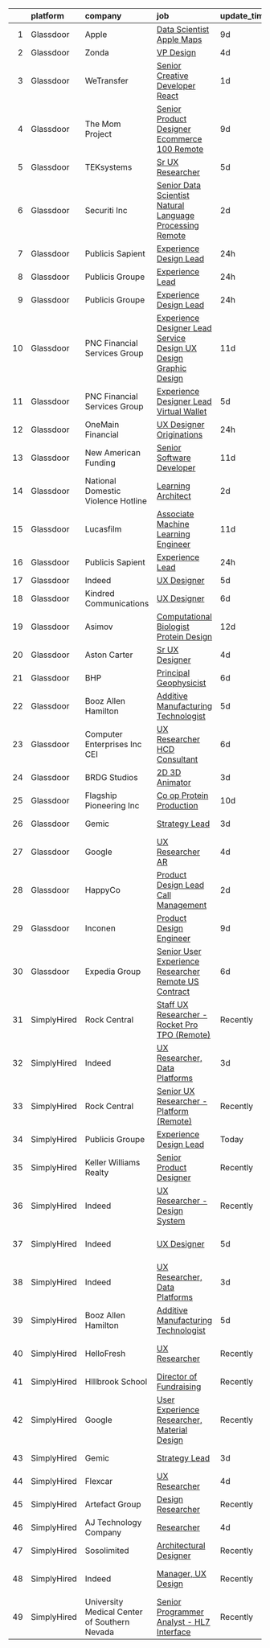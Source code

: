 

|    | platform    | company                                      | job                                                                                                                                                                                                                                                                                                                                                                                                                                                                                                                                                                                                                                                                                                                                                                                                                                                                                                                                                                                                                                                                                                                                                                                                                                                                                                                                                                                                                                                                                                                                                                                                                                                                                                                                                                                                                    | update_time   | location                  |
|---:|:------------|:---------------------------------------------|:-----------------------------------------------------------------------------------------------------------------------------------------------------------------------------------------------------------------------------------------------------------------------------------------------------------------------------------------------------------------------------------------------------------------------------------------------------------------------------------------------------------------------------------------------------------------------------------------------------------------------------------------------------------------------------------------------------------------------------------------------------------------------------------------------------------------------------------------------------------------------------------------------------------------------------------------------------------------------------------------------------------------------------------------------------------------------------------------------------------------------------------------------------------------------------------------------------------------------------------------------------------------------------------------------------------------------------------------------------------------------------------------------------------------------------------------------------------------------------------------------------------------------------------------------------------------------------------------------------------------------------------------------------------------------------------------------------------------------------------------------------------------------------------------------------------------------|:--------------|:--------------------------|
|  1 | Glassdoor   | Apple                                        | [Data Scientist   Apple Maps](https://www.glassdoor.com/partner/jobListing.htm?pos=111&ao=1110586&s=58&guid=000001815bde71779fa375fd182e95b4&src=GD_JOB_AD&t=SR&vt=w&cs=1_99a3b117&cb=1655103714052&jobListingId=1007917015490&cpc=F41FEAB56D215062&jrtk=3-0-1g5dtssd7jopp801-1g5dtssdog2du800-6dd508ed8100afa2--6NYlbfkN0BvKrLyj5gPmtZO9T8euul8TCxuuKNOtzRJOomxnwSEodTz2Bc-sPZl1dBMH13w-jPgyhYajQM8u8nMAu6uHF2cxOTiTtLfBqtbLU6jnk8kS1gkiSTouyiRiSq1QNrW37WTzyoC1GvFHjvY9hhMomYmxkoYxoUu3aoGHgjz3fCroPbr0sMRjWCqEmvhxbOByFpdvfT-EcpCxjcC_UJ3IyPKsADYJ8L7kPxQX4NNQAR-zO0pR48k1MFx20Dm8g4moy6drDLq5RG6GtFuEyJS_Y0YTzN7s4efeugJf8TXgI7KPOhuR2rPYDFGz1nx788mgfbNheq2q1pJGu2MU5K2bTpOyWNSxz4rvboEQS9mvaHk7FwE3n3tqmeFWyuulhVDPtv0uHAaE6K4I3nq4aCxFwA7rA37UKX81OHz-tcCg4zE3hVbGZQ1mgIQc17ofevWTCKqLdancUkzrFGMrig0prqzonR1rGT9tjXbHv53f-nHcCJMtB3QN3WVQeHCPTyjV_4-9irxVfzVpiTOT6j5zWNMwPjJ2OsNGxVzsb3lWTLcgn7Q4Jg_FFzbhVcG29i9Btg_3LNXqu4VnPseZc4PwuV6S_DXh-lt93o3knMZlntkkhYmue_CLJ72JXjgAUOEDb1wjkK6GAFda_-v6t4mmfVYfSUJ80INAMFc4K_cYDtwlUGrAx4j2Z6i4mrw5f7pkpaxg5e7O0VOPnI4lkYd8bSviE3ARQesfZNN__xUdozbGZe3wJTeRjDcUUtBDDkSO0efD_egYD__2ApD8Jv2hL1gdF14YbKmBOjm4VIfW9AEhUEWJVReuzE5PF2D4W-o1wz12Lu6S258ba4tRd8whEME2AWyuxzciMkql47XMMBHKG2NXGBwzaZnhHfWEjwl1Hf0uJWJ34zQHd1KpdzjyT_XZ5yccDslVFiuqkpNQ_HLjecUZBwfzd9w5LZJLvykyTDg30e1Me9U1Q%3D%3D)                                                                                                                                                                                                                                                                                                                                                                                                                                                                          | 9d            | Seattle, WA               |
|  2 | Glassdoor   | Zonda                                        | [VP  Design](https://www.glassdoor.com/partner/jobListing.htm?pos=124&ao=1136043&s=58&guid=000001815bde71779fa375fd182e95b4&src=GD_JOB_AD&t=SR&vt=w&cs=1_b825a9b3&cb=1655103714053&jobListingId=1007927071487&jrtk=3-0-1g5dtssd7jopp801-1g5dtssdog2du800-b63e091bddb98cf4-)                                                                                                                                                                                                                                                                                                                                                                                                                                                                                                                                                                                                                                                                                                                                                                                                                                                                                                                                                                                                                                                                                                                                                                                                                                                                                                                                                                                                                                                                                                                                            | 4d            | Remote                    |
|  3 | Glassdoor   | WeTransfer                                   | [Senior Creative Developer   React](https://www.glassdoor.com/partner/jobListing.htm?pos=127&ao=1136043&s=58&guid=000001815bde71779fa375fd182e95b4&src=GD_JOB_AD&t=SR&vt=w&cs=1_602c637d&cb=1655103714054&jobListingId=1007932996123&jrtk=3-0-1g5dtssd7jopp801-1g5dtssdog2du800-dfe1bee0c074c5cb-)                                                                                                                                                                                                                                                                                                                                                                                                                                                                                                                                                                                                                                                                                                                                                                                                                                                                                                                                                                                                                                                                                                                                                                                                                                                                                                                                                                                                                                                                                                                     | 1d            | New York, NY              |
|  4 | Glassdoor   | The Mom Project                              | [Senior Product Designer  Ecommerce  100  Remote ](https://www.glassdoor.com/partner/jobListing.htm?pos=110&ao=1110586&s=58&guid=000001815bde71779fa375fd182e95b4&src=GD_JOB_AD&t=SR&vt=w&cs=1_ac4f7f85&cb=1655103714052&jobListingId=1007916631797&cpc=4F748F1840550ABC&jrtk=3-0-1g5dtssd7jopp801-1g5dtssdog2du800-5dc217c156d2c160--6NYlbfkN0BDp_epf89aHDQhKpPegNJQ_ldQpEFZQsM9OcONMGxWx6pU56EKHF58QjVdAUvn2gUtaHUX3eLkJUiJQbi6OaBCyzUet3Z3d50_CjC2tXwtJcpx5M_a7xHbrE0_NT1JBo_I04700zYR1GArHt4e4I2AyoeFWxNoCyUlXVVhu8DkOuV_rtohP-ykCF1AY_QxfwcQZx_OVD9WRd036LTSTcIHi4Pjhob_TFnMhzznGrZ8XYbdA6uW4TXVSPN4s7FguZ6bEC1mfE9IwzKOuy8b2vjOak8D7y3tXId4jCsmvqHu6IHv2r2bvwUlG9nte_xMkKDEjxA35lafoedL9PtGyIeWeSzyBrTtEpq-vufJksp0MW92_LM_wCzZZBVlKrcteETRgBt9c_OxwlD5ibkE2u6Ri_QZOQcROAiNshyIqnkK4Y1Qia7QNGOFb0hk0Rr_Wj4d6xL1jxgF2_MblnHyQva8k5NuD0Xx3YoKHKDl0oaMTks_ZFI5WcSCOiW9aOVqeGwJUp9cUkW7OuKkybfw5Gcw_c0zL0G4E3Djv3erdNFag9HWFSU2eYgeo5xzR7-dew6MhbRTzq4BEA%3D%3D)                                                                                                                                                                                                                                                                                                                                                                                                                                                                                                                                                                                                                                                                                                                                                                                                                                                     | 9d            | Remote                    |
|  5 | Glassdoor   | TEKsystems                                   | [Sr  UX Researcher](https://www.glassdoor.com/partner/jobListing.htm?pos=113&ao=1110586&s=58&guid=000001815bde71779fa375fd182e95b4&src=GD_JOB_AD&t=SR&vt=w&cs=1_63344658&cb=1655103714052&jobListingId=1007925076755&cpc=5EFBB0462F9C6B7A&jrtk=3-0-1g5dtssd7jopp801-1g5dtssdog2du800-adc3a590feb173d2--6NYlbfkN0AuKz8EBO1xHDEL7V2YF9xF3dC_I9B9i-Zw2Jh8clPMK9BxhHDJszxSyW718EipT5N25Nf9nO8d2ZxPwEOvTrOKCNT22UE1eI4xDsLIb_JI8D8NysFugx8kZR5avYvcNrR8ifSvINXED3m4QFMA3DC_wFcdCUE0FqOMISmcVYNJBIB0Yytobt1-uolGi9jz0zKrLQt9t0STyer_iHGp6VPm_jpWYecaRbaw87HIeN7__ZNyw31wdrtK0Rt5n31sjHoKXwKkWK3udE59UzN9ot-XTsHbGuvhJ3QmVh8oV2D3re6BNc4Qk3I6AAPGAxT7xACKrzDxHdkRvEwxMahcrvn_ZJ1ceBww7ysrz2SYEJh2FSF68CqXXtElCD1VDxBZxawKEaUgEeaMrt1MGbitfdDZ0uE2IrRq-i1ycrxm97X5TP6382mJEbIsA1M_7nOkrUw9waJ1M3Ots06InE18iZ_Qxhqo2LJLBGyIeFCYvqogQhGULQcnU5842WtJUXNgG5_iXOY6BxlloWNDYdLX0Bh_JheKqB_-AHSrt408o_4a_q7RmZoilZyJBSx6hVE6ylzjUFoQkVoce9JMpPDQRIqkCb5QHRttnCMtnhbmT41VlEVBmCxtTj1cdvfUJKH6MwDxtjsr_bPAPUPl0C0u2zPqUEwZmwTwUg3p2Qi1hM4GZ8cqvv2GcDNoE5bmmD9ktkX60AFN1vv_G9-HGo4xZeZuUWg2OypbEpE2kDm28SWWF6D9u5OB7hexyMxiTNoRheBGj6b0zpcXhC-JwMu3XILrZEMnwN0gD7n6KCnfq6oV4pVHXXSfs0TVBwSQZsQjaXw5KO2UIr2S0gmp63UnPhfWVDAVKtweiCfWrQWuyGNEKfGe1M5diO6BcnzGf9GfBmgesfcDUnDYBZRheeaF3kqkMy4NhdW_5Qn2ZbJV-J5Cbh7GTV9I5AnEMzimVv3HzeTIERMn7aFr6A%3D%3D)                                                                                                                                                                                                                                                                                                                                                                                                                                                                                    | 5d            | Redlands, CA              |
|  6 | Glassdoor   | Securiti  Inc                                | [Senior Data Scientist   Natural Language Processing  Remote ](https://www.glassdoor.com/partner/jobListing.htm?pos=118&ao=1136043&s=58&guid=000001815bde71779fa375fd182e95b4&src=GD_JOB_AD&t=SR&vt=w&cs=1_38ef5eca&cb=1655103714053&jobListingId=1007932201628&jrtk=3-0-1g5dtssd7jopp801-1g5dtssdog2du800-1bd8026deabd170e-)                                                                                                                                                                                                                                                                                                                                                                                                                                                                                                                                                                                                                                                                                                                                                                                                                                                                                                                                                                                                                                                                                                                                                                                                                                                                                                                                                                                                                                                                                          | 2d            | San Jose, CA              |
|  7 | Glassdoor   | Publicis Sapient                             | [Experience Design Lead](https://www.glassdoor.com/partner/jobListing.htm?pos=116&ao=1136043&s=58&guid=000001815bde71779fa375fd182e95b4&src=GD_JOB_AD&t=SR&vt=w&cs=1_b5340896&cb=1655103714053&jobListingId=1007934931638&jrtk=3-0-1g5dtssd7jopp801-1g5dtssdog2du800-77a468ae4d75ef22-)                                                                                                                                                                                                                                                                                                                                                                                                                                                                                                                                                                                                                                                                                                                                                                                                                                                                                                                                                                                                                                                                                                                                                                                                                                                                                                                                                                                                                                                                                                                                | 24h           | Arlington, VA             |
|  8 | Glassdoor   | Publicis Groupe                              | [Experience Lead](https://www.glassdoor.com/partner/jobListing.htm?pos=103&ao=1110586&s=58&guid=000001815bde71779fa375fd182e95b4&src=GD_JOB_AD&t=SR&vt=w&cs=1_3672958f&cb=1655103714051&jobListingId=1007934425680&cpc=5C70DC7FEE0D01B1&jrtk=3-0-1g5dtssd7jopp801-1g5dtssdog2du800-5de26b92487100cd--6NYlbfkN0D_XFSRfOpY7hhzl86VUrgfgdzYRVdqdkK81Ka1OFk9uvbkATakQEdFwrYHTgh9OVwBtHYeST2bQOKho9oNTz5dJjMzBDI0NXKkfSiDC3oYwCot7q3Kg8aKB6OYII86COM6JACrc8fj5wAWI3wGFbwIjOZ76oJ_3Ut3rkcXlLIKFQebSIqNc2i12ZTXnm6B_qdtC7pklNjbUR6y6VWRmAG9lYJOji6AWGCekcozawXW--_3Kc1CN14qEwjajStUCvszNuLINjxl_zt99KHbxTk_KlH8TAMSBWXg1qBmN7rkj_Yq07NISe1wARec1eZn84w9IOgYTt-k1J-1NOVeACJ5Yzi0wmaEpyPcM46yUcb3x9YMCq57bfD1ItOVe3dmgSUIVxFIP1sj980RNvaSxecIUOVOoP1zFTQgOar5cfJreKO3cNMGzxkNF5qaO7yZoJstLOXLgpvfP1_zV5tvIjQNVvRChs6k_bSfoa7UsWUXsZNq-UWBpanQl4z8G-P8Gcz2_osnom5tWFgoZNTT9_TrklOSni1IS0saVlxanSqnUfMLS6A-YZk0yaL3wt0zaYdU7xXUkPpFb_xE1_NR0IQi)                                                                                                                                                                                                                                                                                                                                                                                                                                                                                                                                                                                                                                                                                                                                                                                                                                                                                  | 24h           | Minneapolis, MN           |
|  9 | Glassdoor   | Publicis Groupe                              | [Experience Design Lead](https://www.glassdoor.com/partner/jobListing.htm?pos=102&ao=1110586&s=58&guid=000001815bde71779fa375fd182e95b4&src=GD_JOB_AD&t=SR&vt=w&cs=1_fbbe6edc&cb=1655103714051&jobListingId=1007934425811&cpc=01657B10174A43CF&jrtk=3-0-1g5dtssd7jopp801-1g5dtssdog2du800-48879072512d3781--6NYlbfkN0D_XFSRfOpY7hhzl86VUrgfgdzYRVdqdkK81Ka1OFk9uvbkATakQEdFwrYHTgh9OVwBtHYeST2bQIZypaapzC5_gBMoNSKq9a0VmVPt8nPIawEVaSX8pzZ7DhybSTHghezHwJ6zCPhe0v6RsINTDFz0Zeg59Yf3BeMS6WHq37pZxT77ngOYFOEqhIH4AjNwjp-fozXaka_6T5IsuPOCezXbLRQ8F9Pu3HccZSYTexDP6YmEMEz2zTEwh3WtY4pWnij5hznyXMV_aOKNhJLGJNHQx0eErDcX76YM-Buk6g6aCrrzCdGjwNHOwl-48W0ei1jc3Wg_qS4SYUELRjGEU7XdKN1hvwmQ9AEOWHiQHJhkq5vHnJlbk5BHvJCG8NifxTr697fnI_76Q6c_BCLoidK7rfsx6jwbBtiBduxHDoyyPUqpxt9OWzxBttUTAhhN4hY0EkogBevL3iA4WhheId5A1GthhqQrek_CO0NbWM6x8TBnLve4iWVFToP25GJ5fHtd1nPXdWu7VNWWgtkTRUCrCtZnlpCAaCMcCTGP1xyEpapNpHv8f69VWVDGtZbQ6dUA7sU2nJZv43q_r0iicvSntqUfECM-OybB1Vmlt5ikcVHwxK-ygUQyoQGBZWvgxfk%3D)                                                                                                                                                                                                                                                                                                                                                                                                                                                                                                                                                                                                                                                                                                                                                                                                                             | 24h           | Washington, DC            |
| 10 | Glassdoor   | PNC Financial Services Group                 | [Experience Designer Lead  Service Design  UX Design  Graphic Design ](https://www.glassdoor.com/partner/jobListing.htm?pos=108&ao=1110586&s=58&guid=000001815bde71779fa375fd182e95b4&src=GD_JOB_AD&t=SR&vt=w&cs=1_fd7efc6b&cb=1655103714052&jobListingId=1007909811222&cpc=B101C867B3EF2D75&jrtk=3-0-1g5dtssd7jopp801-1g5dtssdog2du800-f660ea2f247f7b44--6NYlbfkN0AMofH_6zXbiqn6xehDj89HQNfpf30LHk40Y3Yl5cZTpm-EXukPQNetNbgZyPcaSjlzxCjcqXpKjNzFi0IcXlGD241zTaxqoQYUoaBXR3HfkTEeYfcMe6mgGVv8b7Z7Z-e-b1tUQysCOVcpEj16Nz-3xJv0FT6HCsL90pBUWEmhNaxqdti5aetlu_YVosCtOuroFqPNIIliCX4yner8h0ntEfwSSQgxcWU6GT29esrQA7oWOCuHjE1BvvJR2JIbyMQU8Xp4iWp1N5HnJ5k53v_Tt_i-yxrAyhZ0-cpJ8AO8Ds2sbFF3Kz0yc0AQHxIB67z_ggqLH5600_NLKVM44GdeL63dp-olPknEQNsZgFNuJtE0Zf_L8OpvLDfH-iJlnL6EisYIFx4Afbq7rmWHIROSk6lZ0uzPaXkYwDrIZKvADHI_u00j2yXyEZ21MZvkqxSXY10_fNeZqMNL-SnG3Aa3kGNWl7rzoUl9TflyONL7ttxzRecm3IDbiT-GgEX5fy4uGDcGNSUYGJ0PsPBjcfTq5VftxDj6c6RjLdTmZFi4cHSogx9odRi5_b2MMG2vOMdL0PQ0LJLZOCK0bnKvirVIrz2KS2Iof_RcEqrKuj8wpLbV7MqjTwc5ZvZbZQtY9p-SJbC7a6nAUu_GuwzGWxmn4I_MyPnQxP0CW-LtyJHwG0xdl4QzP1iKE0XPDvadsxdxU7evcmpr5461Vp5nm_lxnXtRa83W8vDzsQxVks1NI9Zvik7nDvRpuND9pqswrA6kI2py82NKJ-4WLko6QZM73TIpDORnD108lI4FgW3CowfzCZFQe52YHrXGtYrJ_AM3ZrnH2DuLFjcm_O1ywi_08TqyNI1Zh7bI1L3omAQL2Hx2Zhyx5M0p_7blzzJg-EerUxrToRhbVwe7FFFs3bqaA-MEuH5crV4Ia71CE_MLbHoz2LBNkLyzWlwMfxBiCVGh48RuJzZmCuOJlvm9VkiyHoomA2AS60_j33DJkEAMPQG5ER-facYQ9O3PvlEIubQmkhAhsVGTx2xdK_8YwCVs5gGLTFVrlPUS4GrbBuqpSdsKAeH_YGB2vlPqexOB_jDwOl2yep78Prhv7yp1MzC_jPVyYhmzEqzNOAUFWQ4amiCb8AP2GzEj-KImG0kgox9u2FqOvrS5JyUCtCN_3qUuoo00SoYtOSZRWgzZW_RfRPoMeDl5lAot40VXGmY2mNMcWJmkCA2uvU5RIlOVIP6xRM3Mh3E64UcUj76Df2Tmmrrj3DIwnNGZsGo0PGi9cQvrkc3KpPed7psIaXIJsm0_v49r49OwdaBh0w1i-ymXbUkPB9wiYW_cUsQZ5LhKAfiKW3YXdSMbIRvIBNhQjzsw49C-85PQxcUnTCauqVTirA%3D%3D) | 11d           | Pittsburgh, PA            |
| 11 | Glassdoor   | PNC Financial Services Group                 | [Experience Designer Lead   Virtual Wallet](https://www.glassdoor.com/partner/jobListing.htm?pos=107&ao=1110586&s=58&guid=000001815bde71779fa375fd182e95b4&src=GD_JOB_AD&t=SR&vt=w&cs=1_21650084&cb=1655103714052&jobListingId=1007923495855&cpc=1CBFC3E34E2A31FF&jrtk=3-0-1g5dtssd7jopp801-1g5dtssdog2du800-576b7332490ec572--6NYlbfkN0AMofH_6zXbiqn6xehDj89HQNfpf30LHk40Y3Yl5cZTpm-EXukPQNetNbgZyPcaSjl_CT7Iwa2Ww9PL5vDcyeit2RiyYumI0QJGvHfKuRGmU1l2Z5tZh9jpBx_D5h1p10mU2Cy7OKZWHNFxu2UMLPJiULUvO-jyPyOXfpmzraJeeXJVTGYHOvNescLF1gWHqAXzDaYh5hx9adFO5432Y4O6pb6BrTx83pwdOUo5l9miDNXKgg2CGIfqUIWuJr3r54-aBTS01_XYtV9GXJ3UDO2PgRba4sRShOMRCa2o4wU2qrEgFGckQ9rW2J0vI56PvT3c8MNQ-owCUtZtjvKaSrCgN_J0gxUtzQ-l6lwUy_LQO0B_6-KQxBUjQkckS4t9_4Aer042YQ4c1_FMYzFaIgKp5A9SEN9dN9AZfQLAB-Rz1-XjwpelpKwxdg6MBhoRA6SZCV6B6iSyNRbpf9A4RJCRvnv9_rVBpBrIfkThwpaLqk4tSfRIXim-FrF-ibHYgCeWX3EjflimA5ORzgjs8b9IQzQkZAGYzo49eNrMq4mn6ElzEaM81Ug24RkLacu0s0bV_F4QUyCVj9ZEKO0VhgZpuIrBqqfH0I9mTN9Sbkt4KPfb5HzcCrchS_WHF7kN1ADUxlFJCZEEhh9NHC7OhLN3yukMt5mPIPu_9JAn1q9haiXWQIALsaQ0SKBhq80jYn6yq-y7YIT-3pIvYnKvQ9xQZBPETtEbPeSJMqyukOUvoyLfdsByS0XV12eTTzbnogMhLbCDlnTSK_vtyWddBgIrtyBKc5bXzNxCZz05yd7nlZN-PZ3qKkWDBTW657u9ZMOp8fxK2uSkD9fOo7ldDEa8Nj-j0Vq4Ech20cJ1Cr_DIGJzgangtFhxL54CTJYh3NDO7GaNLPBujglxcxGhm_Zrkc4FIWwV6bckwxIQjO7S65u8Ia3UbjAKLV05RoTx5sijCns-lM1Q99bOZU6O4gYKu8kdRnSSW1_IQxvCl-GzZt-k7otOYzA24Wt-zkBCu_TP9CzJQHhzvTsfrPyqO1HL6qgj7IUsTfA3eu1L3ExEMIcxY8bYYt66KrS0KAwEockjYaHghav3szo7XibSS1BFGnDPkQAt-SxQ9qJoOHefPmZUDGOHaPQSo_XKbRBm-2Ylvu-HQI2_ZjELqVIjLP0XIU7m1KpknrxUY6LqgdhkapagDITtq9ZbA4TsgRDcR1W8fMef3DmvRtWbW-I1F0cBfx7fimqiWULUMSNgKQvHBiFwMLGf1L5dn59wlHMmADk%3D)                                                                                                                                          | 5d            | Pittsburgh, PA            |
| 12 | Glassdoor   | OneMain Financial                            | [UX Designer   Originations](https://www.glassdoor.com/partner/jobListing.htm?pos=104&ao=1110586&s=58&guid=000001815bde71779fa375fd182e95b4&src=GD_JOB_AD&t=SR&vt=w&cs=1_f1792ad5&cb=1655103714051&jobListingId=1007934652717&cpc=C5F9C09AE97B3D2F&jrtk=3-0-1g5dtssd7jopp801-1g5dtssdog2du800-655a13ca110b8d0e--6NYlbfkN0Bjlu5n-gv5HO0Uw8oUWkLCzq7-4ueCq4bqHo-b0jTNgEo79qTxKEF1eiLEZ0uE3qfneuo-fLvPZHgJQCk9lQkOpW9LDx7iqb7FNLwwsrXhSRnqo8N6_D49VviN9IBgeXL7Me5NY4da_5_1tH042Cdp1mDcMT1qxbDDsCisQQfcWXDdIV7cLAH_tzvRtUb0KKZV2xNAUDIr2mD-2owJa8tQxycku19TiylEVE50di-RHy_bTaLuIvjHyn8Nemf2pPOGa-pmVlnUAgtnj7mHmQVEu-DM2wjAgKuNNtuWwASsT0cSbepNJcKo0RCeqJ1Q2-Mk-gGAHzxPzOfYtdIdc0f6jwrbwgwWyX-Sn80ZjHrcLk0Q_SzkzryDYg6-po3Sn1MX1h90niNGSRA81mIQoyt_hoAPR6eOx24fPvZXNs-eeUuZYSUeYO0hEEeuQ1LwUrA%3D)                                                                                                                                                                                                                                                                                                                                                                                                                                                                                                                                                                                                                                                                                                                                                                                                                                                                                                                                                                                                                         | 24h           | Fort Worth, TX            |
| 13 | Glassdoor   | New American Funding                         | [Senior Software Developer](https://www.glassdoor.com/partner/jobListing.htm?pos=109&ao=1110586&s=58&guid=000001815bde71779fa375fd182e95b4&src=GD_JOB_AD&t=SR&vt=w&ea=1&cs=1_4ffa8a64&cb=1655103714052&jobListingId=1007909637091&cpc=9FFE37255B2C047E&jrtk=3-0-1g5dtssd7jopp801-1g5dtssdog2du800-775fd158c693dcbd--6NYlbfkN0C2BFb7Ub2YUp4strrym9V3pWtjyRKtgHKt_kMzkewmGGJEved23y_kY-GSZp2akmNNok_IH0ySIPzWMtCojEcChXbyJ6mmaHw_wBViQeqAX5qWCw5xXY2waOGq4isTp09zYK_NZQjUu5ToJdIyB5FF7li87yKqT_oqRm0Y9g0M-RcrvV57kA-14uiYZq-upsfYsFqQFW2rhegGJ1O7TzIAIimsUBe_n2KeHJLt0s7Xs2OSklyn0ibFJMuXG_1Ft73WTzXqw9ooHkEnOKVpK7vy8_xodU3g8HBaTdYXc953TIciHZ1aeBie955n98PKv5SeyLYuW926Ir_vPLn2my_81bipk9IxmBPHFa1SO4vwRIRAK66wL1oJIlOVeWDe2sfNqrm6Cbbp1nHGQTH3jpqJnBPiXmsCcgNtm4jQE3rWsY92F4SXgf0RTjW_Z0Zy26IaLDTAsSSrJvdYSxIYQ96Z8srk9QoAngHA_OLX49ZY6oUDrNq89QUro47jA9R7l8cI-qwtzm55Qw%3D%3D)                                                                                                                                                                                                                                                                                                                                                                                                                                                                                                                                                                                                                                                                                                                                                                                                                                                                                                                                       | 11d           | Remote                    |
| 14 | Glassdoor   | National Domestic Violence Hotline           | [Learning Architect](https://www.glassdoor.com/partner/jobListing.htm?pos=121&ao=1136043&s=58&guid=000001815bde71779fa375fd182e95b4&src=GD_JOB_AD&t=SR&vt=w&cs=1_1224a796&cb=1655103714053&jobListingId=1007932462178&jrtk=3-0-1g5dtssd7jopp801-1g5dtssdog2du800-598d2697d5f9388b-)                                                                                                                                                                                                                                                                                                                                                                                                                                                                                                                                                                                                                                                                                                                                                                                                                                                                                                                                                                                                                                                                                                                                                                                                                                                                                                                                                                                                                                                                                                                                    | 2d            | Austin, TX                |
| 15 | Glassdoor   | Lucasfilm                                    | [Associate Machine Learning Engineer](https://www.glassdoor.com/partner/jobListing.htm?pos=126&ao=1136043&s=58&guid=000001815bde71779fa375fd182e95b4&src=GD_JOB_AD&t=SR&vt=w&cs=1_3f9c7e67&cb=1655103714054&jobListingId=1007909774184&jrtk=3-0-1g5dtssd7jopp801-1g5dtssdog2du800-365b1ae98bce8469-)                                                                                                                                                                                                                                                                                                                                                                                                                                                                                                                                                                                                                                                                                                                                                                                                                                                                                                                                                                                                                                                                                                                                                                                                                                                                                                                                                                                                                                                                                                                   | 11d           | San Francisco, CA         |
| 16 | Glassdoor   | Publicis Sapient                             | [Experience Lead](https://www.glassdoor.com/partner/jobListing.htm?pos=123&ao=1136043&s=58&guid=000001815bde71779fa375fd182e95b4&src=GD_JOB_AD&t=SR&vt=w&cs=1_884d04b3&cb=1655103714053&jobListingId=1007934930377&jrtk=3-0-1g5dtssd7jopp801-1g5dtssdog2du800-1dd44044756d3e3b-)                                                                                                                                                                                                                                                                                                                                                                                                                                                                                                                                                                                                                                                                                                                                                                                                                                                                                                                                                                                                                                                                                                                                                                                                                                                                                                                                                                                                                                                                                                                                       | 24h           | New York, NY              |
| 17 | Glassdoor   | Indeed                                       | [UX Designer](https://www.glassdoor.com/partner/jobListing.htm?pos=106&ao=1110586&s=58&guid=000001815bde71779fa375fd182e95b4&src=GD_JOB_AD&t=SR&vt=w&cs=1_7a402ae9&cb=1655103714054&jobListingId=1007923874752&cpc=47CFDC01B3F81FAC&jrtk=3-0-1g5dtssd7jopp801-1g5dtssdog2du800-3ac8a8f617c321c6--6NYlbfkN0CiRNM7CVr8YueLFKlzwbFWI0o7IjV438l4sVrvKZ0flpURU_mqoI8EbsK64YRr3OAaXjJJu2l5SfCEuFHJvSAwOF3klP6nwHV-XTwzoG0lue_VY4n5DHHb8LK6cbTIm222QLgO3-z7kFWHCwr9vSBncnj_4dIwG3SX4qiC2MLmkZYeU_g3oXbNDb-vwyDJq-0X7U-5hih2lYAbZVoX_-FfjvVu8L1EN78ohsHYO5AZbfa0rkKuJxqPuxCRDCQDJ1mpbITKnzjfciTSbYMycvB1l8sKnBHN7KuXclGVhKomCw2-gg3WNlCp03ov3Y2Tf-ekZIY0vAFrPiEOaQMbHhqEblM60skkX4vdq03rlqUISo9Dkx65vvtjVz1GA_8GRnq6O5fcEAlNS5oFUZ0EqOzMC0-_2GMMQuW8fNu7OWVjbnk4YLlq-mMTHGu4ezaLLA0zIWxKLDlE8-6Un5Q5uZ4EnN3vZr-tCi9FTVgSwydqtNyF8ciPlNxOFI_51E-vBipu2Ttwy2qkPbHZJU_5jtV-)                                                                                                                                                                                                                                                                                                                                                                                                                                                                                                                                                                                                                                                                                                                                                                                                                                                                                                                                                      | 5d            | Seattle, WA               |
| 18 | Glassdoor   | Kindred Communications                       | [UX Designer](https://www.glassdoor.com/partner/jobListing.htm?pos=120&ao=1136043&s=58&guid=000001815bde71779fa375fd182e95b4&src=GD_JOB_AD&t=SR&vt=w&ea=1&cs=1_d4ad5278&cb=1655103714053&jobListingId=1007921846710&jrtk=3-0-1g5dtssd7jopp801-1g5dtssdog2du800-f343ba97e14ae0b7-)                                                                                                                                                                                                                                                                                                                                                                                                                                                                                                                                                                                                                                                                                                                                                                                                                                                                                                                                                                                                                                                                                                                                                                                                                                                                                                                                                                                                                                                                                                                                      | 6d            | Remote                    |
| 19 | Glassdoor   | Asimov                                       | [Computational Biologist  Protein Design](https://www.glassdoor.com/partner/jobListing.htm?pos=117&ao=1136043&s=58&guid=000001815bde71779fa375fd182e95b4&src=GD_JOB_AD&t=SR&vt=w&cs=1_4c6866a7&cb=1655103714053&jobListingId=1007907083351&jrtk=3-0-1g5dtssd7jopp801-1g5dtssdog2du800-753eb8c90a475cce-)                                                                                                                                                                                                                                                                                                                                                                                                                                                                                                                                                                                                                                                                                                                                                                                                                                                                                                                                                                                                                                                                                                                                                                                                                                                                                                                                                                                                                                                                                                               | 12d           | Boston, MA                |
| 20 | Glassdoor   | Aston Carter                                 | [Sr  UX Designer](https://www.glassdoor.com/partner/jobListing.htm?pos=114&ao=1110586&s=58&guid=000001815bde71779fa375fd182e95b4&src=GD_JOB_AD&t=SR&vt=w&ea=1&cs=1_bb756738&cb=1655103714053&jobListingId=1007926566492&cpc=6FC5BA77C9A4CD78&jrtk=3-0-1g5dtssd7jopp801-1g5dtssdog2du800-8c2e6971d3690fb2--6NYlbfkN0ChYVx_I3yfZ_JDY3EFoivtqvi_stwnZ_kRt8Dowt_l_d1ydueao4NEv8X4QANiVn-qR5DJBBHluUe6kqnQ3sc86Al83CNd4miMWrXA4JAAO4uueHWxpjUtnB5kWTLUxJ3RvwFsz_qJtHx2UD73s3GXaYoVpJAjBeIQQA0rtPdQ87tNiHsfKB9cbBCsaVkmdZZYBr3cMhxroFd-n6mo7o_hSFP8gpzmRKdoXr9Ibd9O9AqVVDYNG2KbYX4ZmfochP2dh331hGDwj8FflUpmhrPWyquIZi2h_CwuyV5eJvgWbJGuGJWdd-3ee1YhEv2anjs8_NKJZIIMbBdsVREeFSL_Ksl7rVRhsRwL8dNuuwM7saNLVzu3xxkoI75DDG2BhtAm-1TYaIUN2IFX3vs4qwnowJxBbXfJ96YptMr9hklfpMlU04TFprVBgoiU2KK59iu4ybAYRQODHP8_7U8ZTmQPdJphoz-hbhZFxCsGVU644HU0deWvcUvb_9xM69jhrwTpqKcEdFIimDizUJowAWqADPX8dIqiFeRtQndK2Mxd-BSykKYz5gleX-d2m-NQgp-Q68sIqjKmnQv-nBmlFPruasCSuYh80YDfO3OafzwJqs_3mJe0iHpy03dbX6m6wtj1MtZ2O5qP2dfIykc-wnob8-OVAx7MgT3h7Ru-pExsRpm8qLDeGNyt558VjBJ6BXD8yaq9nmpLxmQDbCajToAzTNDPXH2sukeuprlFG6d7JDwotwHFz4WXdOd_ej8IM71jamyk19gPkfDl1OSGedSBY-Z-2xECSfeSLC4tGucbA84la6o5kiE6SOIf9KKjv2ec5Yeg5qCRrMkMnDgMky2_NFGzqmHyTppUP8bZMpsbSmTrz2WCRecYvt-JtHes2lYoWr_ro2blw1-eX_djGURTHhXLKVs_pbpKSRKuAW3Qnl6wNlwJy7emnWs61mq5nXg7MNCUdvehHZ56h8uBG5iB)                                                                                                                                                                                                                                                                                                                                                                                                                                                                             | 4d            | New York, NY              |
| 21 | Glassdoor   | BHP                                          | [Principal Geophysicist](https://www.glassdoor.com/partner/jobListing.htm?pos=122&ao=1136043&s=58&guid=000001815bde71779fa375fd182e95b4&src=GD_JOB_AD&t=SR&vt=w&cs=1_c954b2af&cb=1655103714053&jobListingId=1007921092154&jrtk=3-0-1g5dtssd7jopp801-1g5dtssdog2du800-fc666d4ef6935edf-)                                                                                                                                                                                                                                                                                                                                                                                                                                                                                                                                                                                                                                                                                                                                                                                                                                                                                                                                                                                                                                                                                                                                                                                                                                                                                                                                                                                                                                                                                                                                | 6d            | Tucson, AZ                |
| 22 | Glassdoor   | Booz Allen Hamilton                          | [Additive Manufacturing Technologist](https://www.glassdoor.com/partner/jobListing.htm?pos=101&ao=1110586&s=58&guid=000001815bde71779fa375fd182e95b4&src=GD_JOB_AD&t=SR&vt=w&cs=1_53cad671&cb=1655103714051&jobListingId=1007924061233&cpc=E14DE64FB992E50F&jrtk=3-0-1g5dtssd7jopp801-1g5dtssdog2du800-050e2dd094aa8120--6NYlbfkN0CaLaeO0W0aSDE10oNno4SsRl14ssiVXEJb5QYZji-zahvEu0xfL2FTqFd3xJ5yEYz65yEcfDtOhcPtqtGYotlK4Gs1_fc_fSpRPKQErFysk8jBMUsWYlDIi6zR01GACy8C1KZBadq9Ev5zU2Nc8oUYPvrOh1X0RJDoe-gITubLAhr68zHsjDac93UKcMrUXpI0STNPJFVz3fZaMLZfajcI4Sp5ZFYoHNiVKbcUpH8ZUVxhMokdfgJFIjixRsE4ZUi1boTR-Mtzxtk_YZjeZlY8q5VFxmiL_COuIMhKjplxPvDXQI8ps0hFrftwHQ6830tdG2zBfBptn90Kit7s5lDAdA7fNI_aBZgUDnqpz6lgagJV1LbiSwJnQU4rOCNkHw17MrZCph6l5GJftx3qMr-I0WDB1T7MUFIAg4kTLMmvsvDDG6JW3q4fNZefGfSs4tDs52hp--JOydRKWwNsd0DJ1Z9BJLf2lUVoM_SGD6k6OFDNsv0-9SFdlWKOBO9F1eHGV6caC6-mPSTc9Q0lSI8T0JhlN-5J5EsnEtTGCuIUgJz3rw1EDzgytGsGpGNy-Pk%3D)                                                                                                                                                                                                                                                                                                                                                                                                                                                                                                                                                                                                                                                                                                                                                                                                                                                                                | 5d            | Warren, MI                |
| 23 | Glassdoor   | Computer Enterprises  Inc   CEI              | [UX Researcher HCD Consultant](https://www.glassdoor.com/partner/jobListing.htm?pos=112&ao=1110586&s=58&guid=000001815bde71779fa375fd182e95b4&src=GD_JOB_AD&t=SR&vt=w&ea=1&cs=1_c110dde3&cb=1655103714053&jobListingId=1007920926725&cpc=1CBFC3E34E2A31FF&jrtk=3-0-1g5dtssd7jopp801-1g5dtssdog2du800-4c9f2fc5cfa6434a--6NYlbfkN0AVVnl_N3xmP3MApcGA3sr6MLnz8P423WWILI1WvbjE8Ry71v-lom9NKs8rBQiPPScQq2Jd159S6tgXSHtiWz03a2cKPIldu_s6wKc25YgOs7p4qervFx_mNRZlvbTb4PUOQyjzFtDQfV6ld4ry7RSOWqgUMPkjMEq1w7t0ke-vfywQBjumoHOseBCQ58pLZ2RZRpMnOW3uULEmuik0ZPuoBO7p3K42FxDUErDWiBW44HxM6wC4tz_c28ME19GERy3xwfQj5cHxfpz0KlpzO1akf5sjZ99KCD-BdEK-01N0c1XEBIuXZ8kHLKV6630Q8lwXPhV0mSnppfdZc_B2cCbMeBVRzq4u_uZPdVE0odZcKtS5Z8qkjl_4VSFP0lJ_lIich0Omuf06kdYUBpirKhakmB0csh78GpfhMIKbibihHcUnFauFlwfD7gLpXnsSaCkGqOgh8pqN1sD72CigJwb3658otUGKJ1lY5OwKWIaz830D5dnruo3xw_qt2Vp-PnVMguAT8y3FYtjvwBZdDF-g)                                                                                                                                                                                                                                                                                                                                                                                                                                                                                                                                                                                                                                                                                                                                                                                                                                                                                                                                | 6d            | Remote                    |
| 24 | Glassdoor   | BRDG Studios                                 | [2D 3D Animator](https://www.glassdoor.com/partner/jobListing.htm?pos=115&ao=1136043&s=58&guid=000001815bde71779fa375fd182e95b4&src=GD_JOB_AD&t=SR&vt=w&cs=1_46e982a4&cb=1655103714053&jobListingId=1007928718919&jrtk=3-0-1g5dtssd7jopp801-1g5dtssdog2du800-75f932f88b7328b7-)                                                                                                                                                                                                                                                                                                                                                                                                                                                                                                                                                                                                                                                                                                                                                                                                                                                                                                                                                                                                                                                                                                                                                                                                                                                                                                                                                                                                                                                                                                                                        | 3d            | Philadelphia, PA          |
| 25 | Glassdoor   | Flagship Pioneering  Inc                     | [Co op  Protein Production](https://www.glassdoor.com/partner/jobListing.htm?pos=125&ao=1136043&s=58&guid=000001815bde71779fa375fd182e95b4&src=GD_JOB_AD&t=SR&vt=w&cs=1_9ca7aa7d&cb=1655103714054&jobListingId=1007914116209&jrtk=3-0-1g5dtssd7jopp801-1g5dtssdog2du800-c6d86dc672ecafc6-)                                                                                                                                                                                                                                                                                                                                                                                                                                                                                                                                                                                                                                                                                                                                                                                                                                                                                                                                                                                                                                                                                                                                                                                                                                                                                                                                                                                                                                                                                                                             | 10d           | Somerville, MA            |
| 26 | Glassdoor   | Gemic                                        | [Strategy Lead](https://www.glassdoor.com/partner/jobListing.htm?pos=130&ao=1136043&s=58&guid=000001815bde71779fa375fd182e95b4&src=GD_JOB_AD&t=SR&vt=w&ea=1&cs=1_e91d82da&cb=1655103714054&jobListingId=1007929760774&jrtk=3-0-1g5dtssd7jopp801-1g5dtssdog2du800-b67d2b30473b0684-)                                                                                                                                                                                                                                                                                                                                                                                                                                                                                                                                                                                                                                                                                                                                                                                                                                                                                                                                                                                                                                                                                                                                                                                                                                                                                                                                                                                                                                                                                                                                    | 3d            | New York State            |
| 27 | Glassdoor   | Google                                       | [UX Researcher  AR](https://www.glassdoor.com/partner/jobListing.htm?pos=129&ao=1136043&s=58&guid=000001815bde71779fa375fd182e95b4&src=GD_JOB_AD&t=SR&vt=w&cs=1_9fa7c831&cb=1655103714054&jobListingId=1007926549078&jrtk=3-0-1g5dtssd7jopp801-1g5dtssdog2du800-d861bfc41e3b8d5e-)                                                                                                                                                                                                                                                                                                                                                                                                                                                                                                                                                                                                                                                                                                                                                                                                                                                                                                                                                                                                                                                                                                                                                                                                                                                                                                                                                                                                                                                                                                                                     | 4d            | Mountain View, CA         |
| 28 | Glassdoor   | HappyCo                                      | [Product Design Lead   Call Management](https://www.glassdoor.com/partner/jobListing.htm?pos=119&ao=1136043&s=58&guid=000001815bde71779fa375fd182e95b4&src=GD_JOB_AD&t=SR&vt=w&cs=1_0513f653&cb=1655103714053&jobListingId=1007932489895&jrtk=3-0-1g5dtssd7jopp801-1g5dtssdog2du800-e6eb16b561ed81e0-)                                                                                                                                                                                                                                                                                                                                                                                                                                                                                                                                                                                                                                                                                                                                                                                                                                                                                                                                                                                                                                                                                                                                                                                                                                                                                                                                                                                                                                                                                                                 | 2d            | Remote                    |
| 29 | Glassdoor   | Inconen                                      | [Product Design Engineer](https://www.glassdoor.com/partner/jobListing.htm?pos=105&ao=1110586&s=58&guid=000001815bde71779fa375fd182e95b4&src=GD_JOB_AD&t=SR&vt=w&ea=1&cs=1_48faff1e&cb=1655103714052&jobListingId=1007916221903&cpc=FA84DF7EA1EC2398&jrtk=3-0-1g5dtssd7jopp801-1g5dtssdog2du800-0898e459a227f9a5--6NYlbfkN0A2eiDHKGU7U6rrrQKCgBk6jrNP68ReN3vHrO7ZLZ1sngQv2h8fBEee2rI4peH_rya-nkxawRXnsBe4Jh5Kf48rv9uriRJMFdDcjy68yFf7PLSVDn7c95O6C6bg0Yh69YcPPfWCNGqGHqshm1lCdZqEzrHor5FJb2eTEGZUbZpAi0eXl0lKWycT0jSzs-OP7FeqovB69eVBeN2pscOi_fRrSEoLOTk127vMiWqxfu_9RUn_fIRdnBStcAGtW8Ahc0jJuUteKiyqhGF_mXF_M-hY9qvcZjMS82SIXELC3HpYD41YJ7I1KjqLZbIUCECvVtDhojhLs1uKP22SACEKRCH_C8w1SWOiJVq_NCuef6rqJILTrDBs5y25NZ0HNiscIc_Nw8BkCKAY_5yRH8iz-E9UITdnr4Wd6Z1CXfJHTBlGvx9n7C01svN6vicroHCHsB1dOCzdyhTlWqXL7dISn1tfXSOd2Q9mybud5jCSxSLqSZJgaccm2iDgLLU_eF7hqKrwhkstqvbIFHkEg8u27Gc-)                                                                                                                                                                                                                                                                                                                                                                                                                                                                                                                                                                                                                                                                                                                                                                                                                                                                                                                                     | 9d            | Remote                    |
| 30 | Glassdoor   | Expedia Group                                | [Senior User Experience Researcher   Remote  US   Contract ](https://www.glassdoor.com/partner/jobListing.htm?pos=128&ao=1136043&s=58&guid=000001815bde71779fa375fd182e95b4&src=GD_JOB_AD&t=SR&vt=w&ea=1&cs=1_95433b19&cb=1655103714054&jobListingId=1007921506891&jrtk=3-0-1g5dtssd7jopp801-1g5dtssdog2du800-0afa602929549c66-)                                                                                                                                                                                                                                                                                                                                                                                                                                                                                                                                                                                                                                                                                                                                                                                                                                                                                                                                                                                                                                                                                                                                                                                                                                                                                                                                                                                                                                                                                       | 6d            | Seattle, WA               |
| 31 | SimplyHired | Rock Central                                 | [Staff UX Researcher - Rocket Pro TPO (Remote)](https://www.simplyhired.com/job/nDUtDb29njJ5xh76A8Kw5SratkT7-VTCb7SihdPVm5HTqKstwFOSSA?q=generative+design)                                                                                                                                                                                                                                                                                                                                                                                                                                                                                                                                                                                                                                                                                                                                                                                                                                                                                                                                                                                                                                                                                                                                                                                                                                                                                                                                                                                                                                                                                                                                                                                                                                                            | Recently      | Detroit, MI               |
| 32 | SimplyHired | Indeed                                       | [UX Researcher, Data Platforms](https://www.simplyhired.com/job/CEe2Z2rUNKcVDWjCR0m3Wg4irNLyjQoxSYP8Zd1PymUUY_KzyxjEIw?q=generative+design)                                                                                                                                                                                                                                                                                                                                                                                                                                                                                                                                                                                                                                                                                                                                                                                                                                                                                                                                                                                                                                                                                                                                                                                                                                                                                                                                                                                                                                                                                                                                                                                                                                                                            | 3d            | United States +1 location |
| 33 | SimplyHired | Rock Central                                 | [Senior UX Researcher - Platform (Remote)](https://www.simplyhired.com/job/bNiEYeGwCdyuQSZIywlPcPKvWGr9OhwNPpIgnNxtAAaSP_BfbJmIxw?q=generative+design)                                                                                                                                                                                                                                                                                                                                                                                                                                                                                                                                                                                                                                                                                                                                                                                                                                                                                                                                                                                                                                                                                                                                                                                                                                                                                                                                                                                                                                                                                                                                                                                                                                                                 | Recently      | Phoenix, AZ               |
| 34 | SimplyHired | Publicis Groupe                              | [Experience Design Lead](https://www.simplyhired.com/job/8xzgbzY0ON7pfMn467328mJRVC_PMZCE52VjiY5zUEyFoQtuQgUoXw?q=generative+design)                                                                                                                                                                                                                                                                                                                                                                                                                                                                                                                                                                                                                                                                                                                                                                                                                                                                                                                                                                                                                                                                                                                                                                                                                                                                                                                                                                                                                                                                                                                                                                                                                                                                                   | Today         | Washington, DC            |
| 35 | SimplyHired | Keller Williams Realty                       | [Senior Product Designer](https://www.simplyhired.com/job/j0nyWMRNxtcQstMHVo3bfqDjeJws-b_GqlnSDyYB7lIYlZcptTnnBQ?q=generative+design)                                                                                                                                                                                                                                                                                                                                                                                                                                                                                                                                                                                                                                                                                                                                                                                                                                                                                                                                                                                                                                                                                                                                                                                                                                                                                                                                                                                                                                                                                                                                                                                                                                                                                  | Recently      | Remote                    |
| 36 | SimplyHired | Indeed                                       | [UX Researcher - Design System](https://www.simplyhired.com/job/e86TnqnxJQBRcV_2-RzGirxsIIbhg2mnrDU1i4D_XTnutJC9J-I8RQ?q=generative+design)                                                                                                                                                                                                                                                                                                                                                                                                                                                                                                                                                                                                                                                                                                                                                                                                                                                                                                                                                                                                                                                                                                                                                                                                                                                                                                                                                                                                                                                                                                                                                                                                                                                                            | Recently      | United States             |
| 37 | SimplyHired | Indeed                                       | [UX Designer](https://www.simplyhired.com/job/z2j7us4JEySZqjAjUxGxH1GiBwx7u3MAP1k7fIkWzYTPGLsxhfG23g?q=generative+design)                                                                                                                                                                                                                                                                                                                                                                                                                                                                                                                                                                                                                                                                                                                                                                                                                                                                                                                                                                                                                                                                                                                                                                                                                                                                                                                                                                                                                                                                                                                                                                                                                                                                                              | 5d            | Seattle, WA +1 location   |
| 38 | SimplyHired | Indeed                                       | [UX Researcher, Data Platforms](https://www.simplyhired.com/job/CEe2Z2rUNKcVDWjCR0m3Wg4irNLyjQoxSYP8Zd1PymUUY_KzyxjEIw?q=generative+design)                                                                                                                                                                                                                                                                                                                                                                                                                                                                                                                                                                                                                                                                                                                                                                                                                                                                                                                                                                                                                                                                                                                                                                                                                                                                                                                                                                                                                                                                                                                                                                                                                                                                            | 3d            | United States             |
| 39 | SimplyHired | Booz Allen Hamilton                          | [Additive Manufacturing Technologist](https://www.simplyhired.com/job/aX1q5uxCrUZ_BFPr36zd81W8FjdVNenl4q6sjx4_a2yxlqpgXLxMWw?q=generative+design)                                                                                                                                                                                                                                                                                                                                                                                                                                                                                                                                                                                                                                                                                                                                                                                                                                                                                                                                                                                                                                                                                                                                                                                                                                                                                                                                                                                                                                                                                                                                                                                                                                                                      | 5d            | Warren, MI                |
| 40 | SimplyHired | HelloFresh                                   | [UX Researcher](https://www.simplyhired.com/job/n77UxXPSb4BB4AzcD1T7Bdjo3mWCuNpbgZeURMtmnibk7Q27PTjNhA?q=generative+design)                                                                                                                                                                                                                                                                                                                                                                                                                                                                                                                                                                                                                                                                                                                                                                                                                                                                                                                                                                                                                                                                                                                                                                                                                                                                                                                                                                                                                                                                                                                                                                                                                                                                                            | Recently      | Boulder, CO +2 locations  |
| 41 | SimplyHired | HIllbrook School                             | [Director of Fundraising](https://www.simplyhired.com/job/ENKUisqEPyXa1cUA81a4-YhdtzebfyE0gA8nVSY6VQ4HA2qzcaOKGg?q=generative+design)                                                                                                                                                                                                                                                                                                                                                                                                                                                                                                                                                                                                                                                                                                                                                                                                                                                                                                                                                                                                                                                                                                                                                                                                                                                                                                                                                                                                                                                                                                                                                                                                                                                                                  | Recently      | Los Gatos, CA             |
| 42 | SimplyHired | Google                                       | [User Experience Researcher, Material Design](https://www.simplyhired.com/job/ArVykDMulQk39nZGCUuDK1lJfik1g7ADZ3T_pjyky7YsNkP6WaYxiw?q=generative+design)                                                                                                                                                                                                                                                                                                                                                                                                                                                                                                                                                                                                                                                                                                                                                                                                                                                                                                                                                                                                                                                                                                                                                                                                                                                                                                                                                                                                                                                                                                                                                                                                                                                              | Recently      | New York, NY              |
| 43 | SimplyHired | Gemic                                        | [Strategy Lead](https://www.simplyhired.com/job/-FWIb5W2hhDBX9oHfYO0tLi74wW7UisG8dJHyXlUDtkdXLF_DvroFw?q=generative+design)                                                                                                                                                                                                                                                                                                                                                                                                                                                                                                                                                                                                                                                                                                                                                                                                                                                                                                                                                                                                                                                                                                                                                                                                                                                                                                                                                                                                                                                                                                                                                                                                                                                                                            | 3d            | New York State            |
| 44 | SimplyHired | Flexcar                                      | [UX Researcher](https://www.simplyhired.com/job/ok0I4Zd5ljp7cGXRZgX-_Ezr4VjqB4nSRSrWLyXgh8YwSpXAqXyMYA?q=generative+design)                                                                                                                                                                                                                                                                                                                                                                                                                                                                                                                                                                                                                                                                                                                                                                                                                                                                                                                                                                                                                                                                                                                                                                                                                                                                                                                                                                                                                                                                                                                                                                                                                                                                                            | 4d            | Boston, MA                |
| 45 | SimplyHired | Artefact Group                               | [Design Researcher](https://www.simplyhired.com/job/-xY603yyVJJ09BLlDCy4MAUaN7ANWZ9M15sUZs8voaftkVFhrZLKNA?q=generative+design)                                                                                                                                                                                                                                                                                                                                                                                                                                                                                                                                                                                                                                                                                                                                                                                                                                                                                                                                                                                                                                                                                                                                                                                                                                                                                                                                                                                                                                                                                                                                                                                                                                                                                        | Recently      | Seattle, WA               |
| 46 | SimplyHired | AJ Technology Company                        | [Researcher](https://www.simplyhired.com/job/boJ6FEiw8q4kKMioGkpRKYDY2CEQNQDrnzFSq3vq0QMQKYYSI38pHQ?q=generative+design)                                                                                                                                                                                                                                                                                                                                                                                                                                                                                                                                                                                                                                                                                                                                                                                                                                                                                                                                                                                                                                                                                                                                                                                                                                                                                                                                                                                                                                                                                                                                                                                                                                                                                               | 4d            | Remote                    |
| 47 | SimplyHired | Sosolimited                                  | [Architectural Designer](https://www.simplyhired.com/job/1wnZZjS_T2B-Khb33FLg8m5W26VpFJO-O7M0joPbDLzOi2-l3WqCTg?q=generative+design)                                                                                                                                                                                                                                                                                                                                                                                                                                                                                                                                                                                                                                                                                                                                                                                                                                                                                                                                                                                                                                                                                                                                                                                                                                                                                                                                                                                                                                                                                                                                                                                                                                                                                   | Recently      | Boston, MA                |
| 48 | SimplyHired | Indeed                                       | [Manager, UX Design](https://www.simplyhired.com/job/to3spEYsdj0YX6-0lvslE3sR84JlByylOIX8nU0h93KyJNxPY22Zag?q=generative+design)                                                                                                                                                                                                                                                                                                                                                                                                                                                                                                                                                                                                                                                                                                                                                                                                                                                                                                                                                                                                                                                                                                                                                                                                                                                                                                                                                                                                                                                                                                                                                                                                                                                                                       | Recently      | United States +1 location |
| 49 | SimplyHired | University Medical Center of Southern Nevada | [Senior Programmer Analyst - HL7 Interface](https://www.simplyhired.com/job/M_ovQGtbV9PrAINJP9DhbCjCIqhBclTiONFFUMpBzc_ek0m7u1saLg?q=generative+design)                                                                                                                                                                                                                                                                                                                                                                                                                                                                                                                                                                                                                                                                                                                                                                                                                                                                                                                                                                                                                                                                                                                                                                                                                                                                                                                                                                                                                                                                                                                                                                                                                                                                | Recently      | Nashville, TN             |